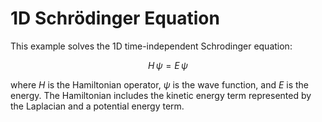 # 1D Schrödinger Equation

This example solves the 1D time-independent Schrodinger equation:

$$H \, \psi = E \, \psi$$

where $H$ is the Hamiltonian operator, $\psi$ is the wave function, and
$E$ is the energy. The Hamiltonian includes the kinetic energy term
represented by the Laplacian and a potential energy term.
